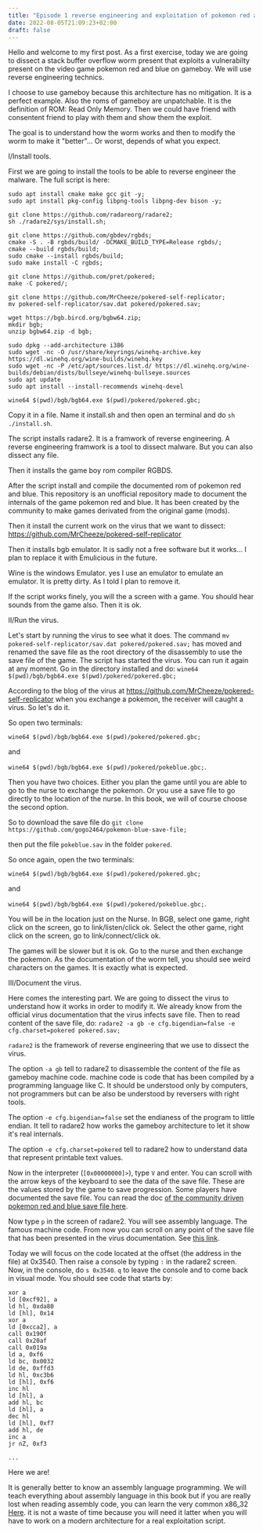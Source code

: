 ```yaml
---
title: "Episode 1 reverse engineering and exploitation of pokemon red and blue"
date: 2022-08-05T21:09:23+02:00
draft: false
---
```


Hello and welcome to my first post. As a first exercise, today we are going to dissect a stack buffer overflow worm present that exploits a vulnerabilty present on the video game pokemon red and blue on gameboy. We will use reverse engineering technics.

I choose to use gameboy because this architecture has no mitigation. It is a perfect example. Also the roms of gameboy are unpatchable. It is the definition of ROM: Read Only Memory. Then we could have friend with consentent friend to play with them and show them the exploit.

The goal is to understand how the worm works and then to modify the worm to make it "better"... Or worst, depends of what you expect.

I/Install tools.

First we are going to install the tools to be able to reverse engineer the malware. The full script is here:

```
sudo apt install cmake make gcc git -y;
sudo apt install pkg-config libpng-tools libpng-dev bison -y;

git clone https://github.com/radareorg/radare2;
sh ./radare2/sys/install.sh;

git clone https://github.com/gbdev/rgbds;
cmake -S . -B rgbds/build/ -DCMAKE_BUILD_TYPE=Release rgbds/;
cmake --build rgbds/build;
sudo cmake --install rgbds/build;
sudo make install -C rgbds;

git clone https://github.com/pret/pokered;
make -C pokered/;

git clone https://github.com/MrCheeze/pokered-self-replicator;
mv pokered-self-replicator/sav.dat pokered/pokered.sav;

wget https://bgb.bircd.org/bgbw64.zip;
mkdir bgb;
unzip bgbw64.zip -d bgb;

sudo dpkg --add-architecture i386
sudo wget -nc -O /usr/share/keyrings/winehq-archive.key https://dl.winehq.org/wine-builds/winehq.key
sudo wget -nc -P /etc/apt/sources.list.d/ https://dl.winehq.org/wine-builds/debian/dists/bullseye/winehq-bullseye.sources
sudo apt update
sudo apt install --install-recommends winehq-devel

wine64 $(pwd)/bgb/bgb64.exe $(pwd)/pokered/pokered.gbc;
```

Copy it in a file. Name it install.sh and then open an terminal and do `sh ./install.sh`.

The script installs radare2. It is a framwork of reverse engineering. A reverse engineering framwork is a tool to dissect malware. But you can also dissect any file.

Then it installs the game boy rom compiler RGBDS.

After the script install and compile the documented rom of pokemon red and blue. This repository is an unofficial repository made to document the internals of the game pokemon red and blue. It has been created by the community to make games derivated from the original game (mods).

Then it install the current work on the virus that we want to dissect: https://github.com/MrCheeze/pokered-self-replicator

Then it installs bgb emulator. It is sadly not a free software but it works... I plan to replace it with Emulicious in the future.

Wine is the windows Emulator. yes I use an emulator to emulate an emulator. It is pretty dirty. As I told I plan to remove it.

If the script works finely, you will the a screen with a game. You should hear sounds from the game also. Then it is ok.


II/Run the virus.

Let's start by running the virus to see what it does. The command `mv pokered-self-replicator/sav.dat pokered/pokered.sav;` has moved and renamed the save file as the root directory of the disassembly to use the save file of the game. The script has started the virus. You can run it again at any moment. Go in the directory installed and do: `wine64 $(pwd)/bgb/bgb64.exe $(pwd)/pokered/pokered.gbc;`

According to the blog of the virus at https://github.com/MrCheeze/pokered-self-replicator when you exchange a pokemon, the receiver will caught a virus. So let's do it.

So open two terminals:

`wine64 $(pwd)/bgb/bgb64.exe $(pwd)/pokered/pokered.gbc;`

and

`wine64 $(pwd)/bgb/bgb64.exe $(pwd)/pokered/pokeblue.gbc;`.

Then you have two choices. Either you plan the game until you are able to go to the nurse to exchange the pokemon. Or you use a save file to go directly to the location of the nurse. In this book, we will of course choose the second option.

So to download the save file do `git clone https://github.com/gogo2464/pokemon-blue-save-file;`

then put the file `pokeblue.sav` in the folder `pokered`.


So once again, open the two terminals:

`wine64 $(pwd)/bgb/bgb64.exe $(pwd)/pokered/pokered.gbc;`

and

`wine64 $(pwd)/bgb/bgb64.exe $(pwd)/pokered/pokeblue.gbc;`.

You will be in the location just on the Nurse. In BGB, select one game, right click on the screen, go to link/listen/click ok. Select the other game, right click on the screen, go to link/connect/click ok.

The games will be slower but it is ok. Go to the nurse and then exchange the pokemon. As the documentation of the worm tell, you should see weird characters on the games. It is exactly what is expected.


III/Document the virus.

Here comes the interesting part. We are going to dissect the virus to understand how it works in order to modify it. We already know from the official virus documentation that the virus infects save file. Then to read content of the save file, do: `radare2 -a gb -e cfg.bigendian=false -e cfg.charset=pokered pokered.sav;`

`radare2` is the framework of reverse engineering that we use to dissect the virus. 

The option `-a gb` tell to radare2 to disassemble the content of the file as gameboy machine code. machine code is code that has been compiled by a programming language like C. It should be understood only by computers, not programmers but can be also be understood by reversers with right tools.

The option `-e cfg.bigendian=false` set the endianess of the program to little endian. It tell to radare2 how works the gameboy architecture to let it show it's real internals.

The option `-e cfg.charset=pokered` tell to radare2 how to understand data that represent printable text values.

Now in the interpreter (`[0x00000000]>`), type `V` and enter. You can scroll with the arrow keys of the keyboard to see the data of the save file. These are the values stored by the game to save progression. Some players have documented the save file. You can read the doc [of the community driven pokemon red and blue save file here](https://bulbapedia.bulbagarden.net/wiki/Save_data_structure_(Generation_I)).

Now type `p` in the screen of radare2. You will see assembly language. The famous machine code. From now you can scroll on any point of the save file that has been presented in the virus documentation. See [this link](https://github.com/MrCheeze/pokered-self-replicator).

Today we will focus on the code located at the offset (the address in the file) at 0x3540. Then raise a console by typing `:` in the radare2 screen. Now, in the console, do `s 0x3540`. `q` to leave the console and to come back in visual mode. You should see code that starts by:
```
xor a
ld [0xcf92], a
ld hl, 0xda80
ld [hl], 0x14
xor a
ld [0xcca2], a
call 0x190f
call 0x20af
call 0x019a
ld a, 0xf6
ld bc, 0x0032
ld de, 0xffd3
ld hl, 0xc3b6
ld [hl], 0xf6
inc hl
ld [hl], a
add hl, bc
ld [hl], a
dec hl
ld [hl], 0xf7
add hl, de
inc a
jr nZ, 0xf3

...
```
Here we are!

It is generally better to know an assembly language programming. We will teach everything about assembly language in this book but if you are really lost when reading assembly code, you can learn the very common x86_32 [Here](http://pacman128.github.io/pcasm/). it is not a waste of time because you will need it latter when you will have to work on a modern architecture for a real exploitation script.

